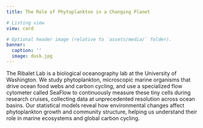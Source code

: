 ```yaml
---
title: The Role of Phytoplankton in a Changing Planet

# Listing view
view: card

# Optional header image (relative to `assets/media/` folder).
banner:
  caption: ''
  image: dusk.jpg
---  
```

The Ribalet Lab is a biological oceanography lab at the University of Washington. We study phytoplankton, microscopic marine organisms that drive ocean food webs and carbon cycling, and  use a specialized flow cytometer called SeaFlow to continuously measure these tiny cells during research cruises, collecting data at unprecedented resolution across ocean basins. Our statistical models reveal how environmental changes affect phytoplankton growth and community structure, helping us understand their role in marine ecosystems and global carbon cycling.

<br>